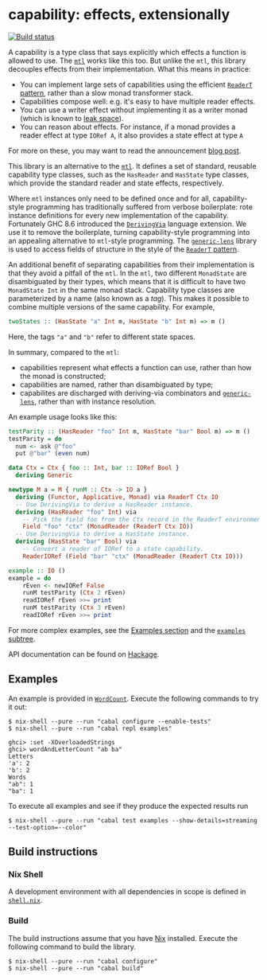 # capability: effects, extensionally

[![Build status](https://badge.buildkite.com/a44574059e13fc443caa437226af5ae5e67b6a5ae012534712.svg?branch=master)](https://buildkite.com/tweag-1/capability)

A capability is a type class that says explicitly which effects
a function is allowed to use. The [`mtl`][mtl] works like this too.
But unlike the `mtl`, this library decouples effects from their
implementation. What this means in practice:

- You can implement large sets of capabilities using the
  efficient [`ReaderT` pattern][readert], rather than a slow monad
  transformer stack.
- Capabilities compose well: e.g. it's easy to have multiple reader
  effects.
- You can use a writer effect without implementing it as a writer
  monad (which is known to [leak space][writer-space-leak]).
- You can reason about effects. For instance, if a monad provides a
 reader effect at type `IORef A`, it also provides a state effect at type `A`

For more on these, you may want to read the announcement [blog
 post][blog].

This library is an alternative to the [`mtl`][mtl]. It defines a set
of standard, reusable capability type classes, such as the `HasReader`
and `HasState` type classes, which provide the standard reader and
state effects, respectively.

Where `mtl` instances only need to be defined once and for all,
capability-style programming has traditionally suffered from verbose
boilerplate: rote instance definitions for every new implementation of
the capability. Fortunately GHC 8.6 introduced
the [`DerivingVia`][deriving-via] language extension. We use it to
remove the boilerplate, turning capability-style programming into an
appealing alternative to `mtl`-style programming. The
[`generic-lens`][generic-lens] library is used to access fields of
structure in the style of the [`ReaderT` pattern][readert].

An additional benefit of separating capabilities from their
implementation is that they avoid a pitfall of the `mtl`. In the
`mtl`, two different `MonadState` are disambiguated by their types,
which means that it is difficult to have two `MonadState Int` in the
same monad stack. Capability type classes are parameterized by a name
(also known as a *tag*). This makes it possible to combine multiple
versions of the same capability. For example,

```haskell
twoStates :: (HasState "a" Int m, HasState "b" Int m) => m ()
```

Here, the tags `"a"` and `"b"` refer to different state spaces.

In summary, compared to the `mtl`:

- capabilities represent what effects a function can use, rather than
  how the monad is constructed;
- capabilities are named, rather than disambiguated by type;
- capabilites are discharged with deriving-via combinators
  and [`generic-lens`][generic-lens], rather than with instance
  resolution.

An example usage looks like this:

``` haskell
testParity :: (HasReader "foo" Int m, HasState "bar" Bool m) => m ()
testParity = do
  num <- ask @"foo"
  put @"bar" (even num)

data Ctx = Ctx { foo :: Int, bar :: IORef Bool }
  deriving Generic

newtype M a = M { runM :: Ctx -> IO a }
  deriving (Functor, Applicative, Monad) via ReaderT Ctx IO
  -- Use DerivingVia to derive a HasReader instance.
  deriving (HasReader "foo" Int) via
    -- Pick the field foo from the Ctx record in the ReaderT environment.
    Field "foo" "ctx" (MonadReader (ReaderT Ctx IO))
  -- Use DerivingVia to derive a HasState instance.
  deriving (HasState "bar" Bool) via
    -- Convert a reader of IORef to a state capability.
    ReaderIORef (Field "bar" "ctx" (MonadReader (ReaderT Ctx IO)))

example :: IO ()
example = do
    rEven <- newIORef False
    runM testParity (Ctx 2 rEven)
    readIORef rEven >>= print
    runM testParity (Ctx 3 rEven)
    readIORef rEven >>= print
```

For more complex examples, see the [Examples section](#examples) and
the [`examples` subtree](./examples).

API documentation can be found on
[Hackage](http://hackage.haskell.org/package/capability).

[circleci]: https://circleci.com/gh/tweag/capabilities-via/tree/master
[mtl]: http://hackage.haskell.org/package/mtl
[blog]: https://www.tweag.io/posts/2018-10-04-capability.html
[deriving-via]: https://downloads.haskell.org/~ghc/8.6.1/docs/html/users_guide/glasgow_exts.html#deriving-via
[generic-lens]: https://hackage.haskell.org/package/generic-lens
[readert]: https://www.fpcomplete.com/blog/2017/06/readert-design-pattern
[writer-space-leak]: https://blog.infinitenegativeutility.com/2016/7/writer-monads-and-space-leaks

## Examples

An example is provided in [`WordCount`](examples/WordCount.hs).
Execute the following commands to try it out:

```
$ nix-shell --pure --run "cabal configure --enable-tests"
$ nix-shell --pure --run "cabal repl examples"

ghci> :set -XOverloadedStrings
ghci> wordAndLetterCount "ab ba"
Letters
'a': 2
'b': 2
Words
"ab": 1
"ba": 1
```

To execute all examples and see if they produce the expected results run

```
$ nix-shell --pure --run "cabal test examples --show-details=streaming --test-option=--color"
```

## Build instructions

### Nix Shell

A development environment with all dependencies in scope is defined in
[`shell.nix`](shell.nix).

### Build

The build instructions assume that you have [Nix][nix] installed.
Execute the following command to build the library.

```
$ nix-shell --pure --run "cabal configure"
$ nix-shell --pure --run "cabal build"
```

[nix]: https://nixos.org/nix/

